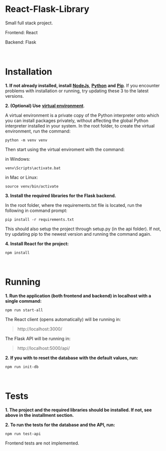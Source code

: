# React-Flask-Library

Small full stack project.

Frontend: React

Backend: Flask


<br />


# Installation


**1. If not already installed, install** [**NodeJs**](https://nodejs.org/en/download/), [**Python**](https://www.python.org/downloads/) **and** [**Pip**](https://pypi.org/project/pip/). If you encounter problems with installation or running, try updating these 3 to the latest versions.


**2. (Optional) Use** [**virtual environment**](https://docs.python.org/3/tutorial/venv.html).

A virtual environment is a private copy of the Python interpreter onto which you can install packages privately, without affecting the global Python interpreter installed in your system. In the root folder, to create the virtual environment, run the command:

```
python -m venv venv
```

Then start using the virtual enviroment with the command:

in Windows:

```
venv\Scripts\activate.bat
```

in Mac or Linux:

```
source venv/bin/activate
```


**3. Install the required libraries for the Flask backend.**

In the root folder, where the requirements.txt file is located, run the following in command prompt:
 
 ```
 pip install -r requirements.txt
 ```
 
This should also setup the project through setup.py (in the api folder). If not, try updating pip to the newest version and running the command again.
 

**4. Install React for the project:**

```
npm install
```


<br />


# Running

**1. Run the application (both frontend and backend) in localhost with a single command:**

```
npm run start-all
```

The React client (opens automatically) will be running in:

>http://localhost:3000/

The Flask API will be running in: 

>http://localhost:5000/api/


**2. If you with to reset the database with the default values, run:**

```
npm run init-db
```

<br />


# Tests

**1. The project and the required libraries should be installed. If not, see above in the installment section.**

**2. To run the tests for the database and the API, run:**

```
npm run test-api
```

Frontend tests are not implemented.


